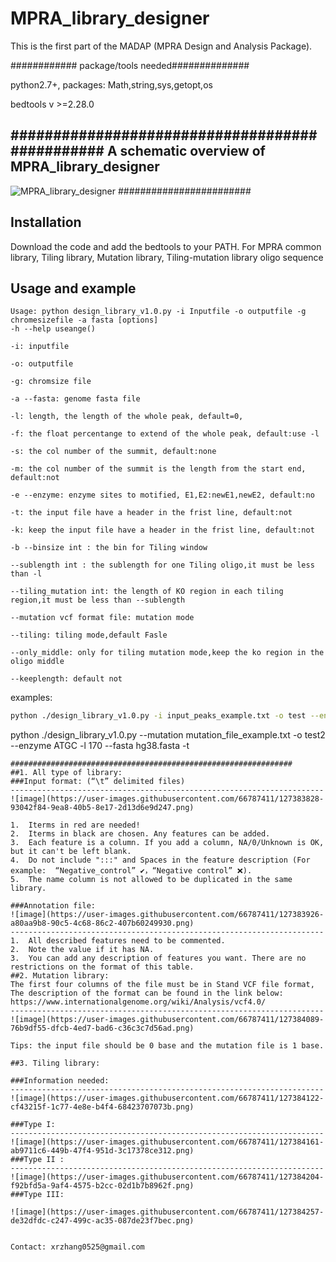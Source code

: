 # MPRA_library_designer

This is the first part of the MADAP (MPRA Design and Analysis Package).

############ package/tools needed##############

python2.7+, 
packages: Math,string,sys,getopt,os

bedtools v >=2.28.0

###############################################
A schematic overview of MPRA_library_designer
----------------------------------------------------------------------
![MPRA_library_designer](https://github.com/pulab/CHD_DNVs/assets/66787411/7939882a-bf7e-4722-9b48-542bba6533c7)
########################

## Installation

Download the code and add the bedtools to your PATH.
For MPRA common library, Tiling library, Mutation library, Tiling-mutation library oligo sequence

## Usage and example

```
Usage: python design_library_v1.0.py -i Inputfile -o outputfile -g chromesizefile -a fasta [options]
-h --help useange()

-i: inputfile

-o: outputfile

-g: chromsize file

-a --fasta: genome fasta file

-l: length, the length of the whole peak, default=0,

-f: the float percentange to extend of the whole peak, default:use -l

-s: the col number of the summit, default:none

-m: the col number of the summit is the length from the start end, default:not

-e --enzyme: enzyme sites to motified, E1,E2:newE1,newE2, default:no

-t: the input file have a header in the frist line, default:not

-k: keep the input file have a header in the frist line, default:not

-b --binsize int : the bin for Tiling window

--sublength int : the sublength for one Tiling oligo,it must be less than -l

--tiling_mutation int: the length of KO region in each tiling region,it must be less than --sublength

--mutation vcf format file: mutation mode

--tiling: tiling mode,default Fasle

--only_middle: only for tiling mutation mode,keep the ko region in the oligo middle

--keeplength: default not
```
examples:
```bash
python ./design_library_v1.0.py -i input_peaks_example.txt -o test --enzyme ATGC -l 400 -s 4 -g ~/database/hg38/hg38.chrom.sizes --fasta ~/database/hg38/hg38.fasta --tiling -b 5 --sublength 180 --only_middle --tiling_mutation 5
```
python ./design_library_v1.0.py --mutation mutation_file_example.txt -o test2 --enzyme ATGC -l 170 --fasta hg38.fasta -t
```
###############################################################
##1. All type of library:
###Input format: (“\t” delimited files)
----------------------------------------------------------------------
![image](https://user-images.githubusercontent.com/66787411/127383828-93042f84-9ea8-40b5-8e17-2d13d6e9d247.png)

1.	Iterms in red are needed!
2.	Iterms in black are chosen. Any features can be added. 
3.	Each feature is a column. If you add a column, NA/0/Unknown is OK, but it can't be left blank.
4.	Do not include ":::" and Spaces in the feature description (For example:  “Negative_control” ✔️，“Negative control” ❌).
5.	The name column is not allowed to be duplicated in the same library.

###Annotation file:
![image](https://user-images.githubusercontent.com/66787411/127383926-a80aa9b8-90c5-4c68-86c2-407b60249930.png)
----------------------------------------------------------------------
1.	All described features need to be commented.
2.	Note the value if it has NA.
3.	You can add any description of features you want. There are no restrictions on the format of this table.
##2. Mutation library:
The first four columns of the file must be in Stand VCF file format,
The description of the format can be found in the link below:
https://www.internationalgenome.org/wiki/Analysis/vcf4.0/
----------------------------------------------------------------------
![image](https://user-images.githubusercontent.com/66787411/127384089-76b9df55-dfcb-4ed7-bad6-c36c3c7d56ad.png)

Tips: the input file should be 0 base and the mutation file is 1 base. 

##3. Tiling library:

###Information needed: 
----------------------------------------------------------------------
![image](https://user-images.githubusercontent.com/66787411/127384122-cf43215f-1c77-4e8e-b4f4-68423707073b.png)

###Type I:
----------------------------------------------------------------------
![image](https://user-images.githubusercontent.com/66787411/127384161-ab9711c6-449b-47f4-951d-3c17378ce312.png)
###Type II :
----------------------------------------------------------------------
![image](https://user-images.githubusercontent.com/66787411/127384204-f92bfd5a-9af4-4575-b2cc-02d1b7b8962f.png)
###Type III:

![image](https://user-images.githubusercontent.com/66787411/127384257-de32dfdc-c247-499c-ac35-087de23f7bec.png)


Contact: xrzhang0525@gmail.com 




